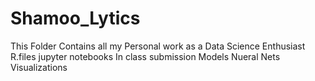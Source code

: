 # Shamoo_Lytics
This Folder Contains all my Personal work as a Data Science Enthusiast
R.files
jupyter notebooks
In class submission
Models
Nueral Nets
Visualizations
